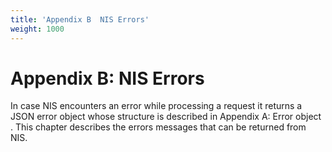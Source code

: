 ```yaml
---
title: 'Appendix B  NIS Errors'
weight: 1000
---
```


 
# Appendix B: NIS Errors 
In case NIS encounters an error while processing a request it returns a JSON error object whose structure is described in Appendix A: Error object . This chapter describes the errors messages that can be returned from NIS. 

 
